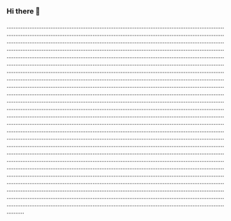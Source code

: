 ### Hi there 👋

......................................................................................................................................................................................................................................................................................................................................................................................................................................................................................................................................................................................................................................................................................................................................................................................................................................................................................................................................................................................................................................................................................................................................................................................................................................................................................................................................................................................................................................................................................................................................................................................................................................................................................................................................................................................................................................................................................................................................................................................................................................................................................................................................................................................................................................................................................................................................................................................................................................................................................................................................................................................................................................................................................................................................................................................................................................................................................................................................................................................................................................................................................................................................................................................................................................